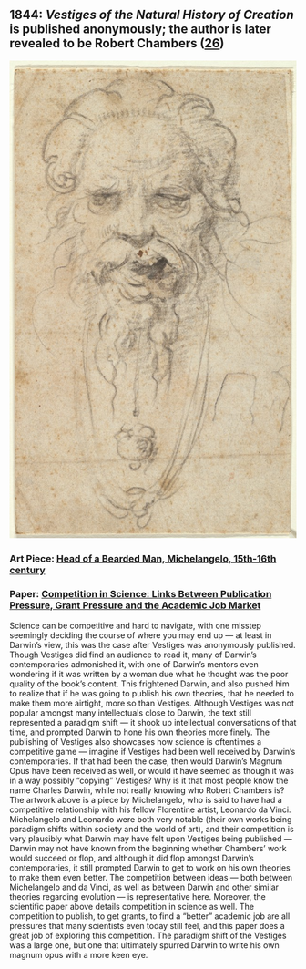 ## 1844: <em>Vestiges of the Natural History of Creation</em> is published anonymously; the author is later revealed to be Robert Chambers ([26](https://www.gutenberg.org/files/7116/7116-h/7116-h.htm))

![pic](/images/1844.jpg)

### Art Piece: [Head of a Bearded Man, Michelangelo, 15th-16th century](https://harvardartmuseums.org/collections/object/298520?position=15)

### Paper: [Competition in Science: Links Between Publication Pressure, Grant Pressure and the Academic Job Market](https://link.springer.com/article/10.1057/s41307-017-0051-y)

Science can be competitive and hard to navigate, with one misstep seemingly deciding the course of where you may end up — at least in Darwin’s view, this was the case after Vestiges was anonymously published. Though Vestiges did find an audience to read it, many of Darwin’s contemporaries admonished it, with one of Darwin’s mentors even wondering if it was written by a woman due what he thought was the poor quality of the book’s content. This frightened Darwin, and also pushed him to realize that if he was going to publish his own theories, that he needed to make them more airtight, more so than Vestiges. Although Vestiges was not popular amongst many intellectuals close to Darwin, the text still represented a paradigm shift — it shook up intellectual conversations of that time, and prompted Darwin to hone his own theories more finely. The publishing of Vestiges also showcases how science is oftentimes a competitive game — imagine if Vestiges had been well received by Darwin’s contemporaries. If that had been the case, then would Darwin’s Magnum Opus have been received as well, or would it have seemed as though it was in a way possibly “copying” Vestiges? Why is it that most people know the name Charles Darwin, while not really knowing who Robert Chambers is? The artwork above is a piece by Michelangelo, who is said to have had a competitive relationship with his fellow Florentine artist, Leonardo da Vinci. Michelangelo and Leonardo were both very notable (their own works being paradigm shifts within society and the world of art), and their competition is very plausibly what Darwin may have felt upon Vestiges being published — Darwin may not have known from the beginning whether Chambers’ work would succeed or flop, and although it did flop amongst Darwin’s contemporaries, it still prompted Darwin to get to work on his own theories to make them even better. The competition between ideas — both between Michelangelo and da Vinci, as well as between Darwin and other similar theories regarding evolution — is representative here. Moreover, the scientific paper above details competition in science as well. The competition to publish, to get grants, to find a “better” academic job are all pressures that many scientists even today still feel, and this paper does a great job of exploring this competition. The paradigm shift of the Vestiges was a large one, but one that ultimately spurred Darwin to write his own magnum opus with a more keen eye. 


